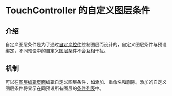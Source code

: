 # TouchController 的自定义图层条件

## 介绍

自定义图层条件是为了通过[自定义控件](./custom-widget)控制图层而设计的，自定义图层条件与预设绑定，不同预设中的自定义图层条件不会互相干扰。

## 机制

可以在[图层编辑页面](../gui/config-screen/sub-pages/layout/custom-widget-layout#图层)编辑自定义图层条件，如添加、重命名和删除。添加的自定义图层条件将显示在同预设所有图层的[条件列表](./custom-layout/layer-system#预置条件)中。

